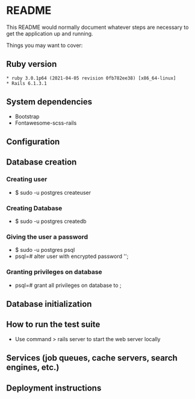 # README

This README would normally document whatever steps are necessary to get the
application up and running.

Things you may want to cover:

## Ruby version
    * ruby 3.0.1p64 (2021-04-05 revision 0fb782ee38) [x86_64-linux]
    * Rails 6.1.3.1
## System dependencies
   * Bootstrap
   * Fontawesome-scss-rails

## Configuration

## Database creation
   ### Creating user
   * $ sudo -u postgres createuser <username>
   
   ### Creating Database
   * $ sudo -u postgres createdb <dbname>
   
   ### Giving the user a password
   * $ sudo -u postgres psql   
   * psql=# alter user <username> with encrypted password '<password>';
   
   ### Granting privileges on database
   * psql=# grant all privileges on database <dbname> to <username> ;

## Database initialization

## How to run the test suite
   * Use command > rails server to start the web server locally

## Services (job queues, cache servers, search engines, etc.)

## Deployment instructions



